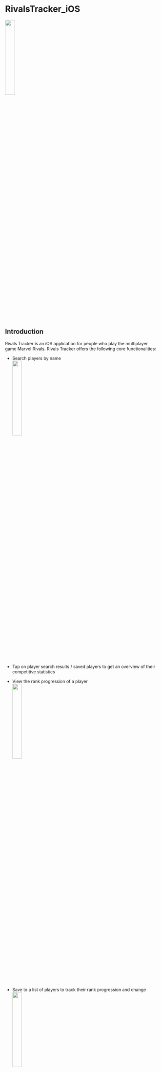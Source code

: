# RivalsTracker_iOS
<img src="https://github.com/user-attachments/assets/9b9d6aa6-6cb0-4a87-9370-984a074e97ff" width="25%">

## Introduction
Rivals Tracker is an iOS application for people who play the multiplayer game Marvel Rivals. Rivals Tracker offers the following core functionalities:

- Search players by name  
  <img src="https://github.com/user-attachments/assets/1829e38a-3b52-422f-8f93-22b956182f33" width="25%">

- Tap on player search results / saved players to get an overview of their competitive statistics  
- View the rank progression of a player  
  <img src="https://github.com/user-attachments/assets/970f2104-4cdf-4276-a5dc-56999b368e46" width="25%">

- Save to a list of players to track their rank progression and change  
  <img src="https://github.com/user-attachments/assets/4aaa2028-fa7f-4b85-b6cf-c320cede440f" width="25%">

- Filter competitive matches by hero, role, map, game mode, or mvp  
  <img src="https://github.com/user-attachments/assets/192d5777-a56f-4a91-9a4c-cd7cfe3a328c" width="25%">

- Swipe right on two saved players to compare stats between two players  
  <img src="https://github.com/user-attachments/assets/e759b4f4-b2f6-47d3-94e5-005fd5610e4e" width="25%">

- Snap a photo of a team during the competitive loading screen to quickly fetch a list of profiles before loading into a match  
  <img src="https://github.com/user-attachments/assets/74da6030-5aa6-44af-a0c9-ae6336060a6b" width="25%">  
  <img src="https://github.com/user-attachments/assets/c32203b2-6b49-4dc3-b738-3c2f3d5ac151" width="25%">

## Getting Started
Install via the App Store:  
https://apps.apple.com/us/app/rivals-tracker/id6744082824

Once the installation is complete, you should be able to open Rivals Tracker by tapping on the app icon.

## App Support  
https://github.com/migsmush/RivalsTrackerSupport/blob/main/README.md

## Terms of Use  
https://www.apple.com/legal/internet-services/itunes/dev/stdeula/

## Privacy Policy  
https://github.com/migsmush/RivalsTrackerPrivacyPolicy/blob/main/README.md
